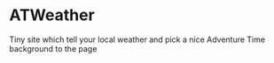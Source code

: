 # ATWeather
Tiny site which tell your local weather and pick a nice Adventure Time background to the page
